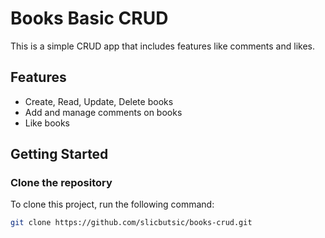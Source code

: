 # Books Basic CRUD

This is a simple CRUD app that includes features like comments and likes.

## Features
- Create, Read, Update, Delete books
- Add and manage comments on books
- Like books

## Getting Started

### Clone the repository
To clone this project, run the following command:

```bash
git clone https://github.com/slicbutsic/books-crud.git
```

